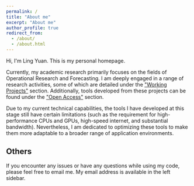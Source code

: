 ```yaml
---
permalink: /
title: "About me"
excerpt: "About me"
author_profile: true
redirect_from: 
  - /about/
  - /about.html
---
```


Hi, I'm Ling Yuan. This is my personal homepage.

Currently, my academic research primarily focuses on the fields of Operational Research and Forecasting. I am deeply engaged in a range of research activities, some of which are detailed under the ["Working Projects"](https://lingyuan1201.github.io/working-projects/) section. Additionally, tools developed from these projects can be found under the ["Open Access"](https://lingyuan1201.github.io/open-access/) section.

Due to my current technical capabilities, the tools I have developed at this stage still have certain limitations (such as the requirement for high-performance CPUs and GPUs, high-speed internet, and substantial bandwidth).  Nevertheless, I am dedicated to optimizing these tools to make them more adaptable to a broader range of application environments.

## Others
If you encounter any issues or have any questions while using my code, please feel free to email me. My email address is available in the left sidebar.


